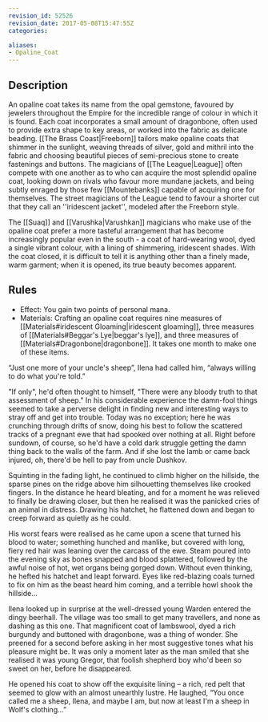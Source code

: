 ```yaml
---
revision_id: 52526
revision_date: 2017-05-08T15:47:55Z
categories:

aliases:
- Opaline_Coat
---
```



## Description
An opaline coat takes its name from the opal gemstone, favoured by jewelers throughout the Empire for the incredible range of colour in which it is found. Each coat incorporates a small amount of dragonbone, often used to provide extra shape to key areas, or worked into the fabric as delicate beading. [[The Brass Coast|Freeborn]] tailors make opaline coats that shimmer in the sunlight, weaving threads of silver, gold and mithril into the fabric and choosing beautiful pieces of semi-precious stone to create fastenings and buttons. The magicians of [[The League|League]] often compete with one another as to who can acquire the most splendid opaline coat, looking down on rivals who favour more mundane jackets, and being subtly enraged by those few [[Mountebanks]] capable of acquiring one for themselves. The street magicians of the League tend to favour a shorter cut that they call an ''iridescent jacket'', modeled after the Freeborn style. 

The [[Suaq]] and [[Varushka|Varushkan]] magicians who make use of the opaline coat prefer a more tasteful arrangement that has become increasingly popular even in the south - a coat of hard-wearing wool, dyed a single vibrant colour, with a lining of shimmering, iridescent shades. With the coat closed, it is difficult to tell it is anything other than a finely made, warm garment; when it is opened, its true beauty becomes apparent.

## Rules

* Effect: You gain two points of personal mana.
* Materials: Crafting an opaline coat requires nine measures of [[Materials#iridescent Gloaming|iridescent gloaming]], three measures of [[Materials#Beggar's Lye|beggar's lye]], and three measures of [[Materials#Dragonbone|dragonbone]]. It takes one month to make one of these items.


“Just one more of your uncle's sheep”, Ilena had called him, “always willing to do what you're told.”

"If only", he'd often thought to himself, "There were any bloody truth to that assessment of sheep."  In his considerable experience the damn-fool things seemed to take a perverse delight in finding new and interesting ways to stray off and get into trouble.  Today was no exception; here he was crunching through drifts of snow, doing his best to follow the scattered tracks of a pregnant ewe that had spooked over nothing at all.  Right before sundown, of course, so he'd have a cold dark struggle getting the damn thing back to the walls of the farm.  And if she lost the lamb or came back injured, oh, there'd be hell to pay from uncle Dushkov.

Squinting in the fading light, he continued to climb higher on the hillside, the sparse pines on the ridge above him silhouetting themselves like crooked fingers.  In the distance he heard bleating, and for a moment he was relieved to finally be drawing closer, but then he realised it was the panicked cries of an animal in distress.  Drawing his hatchet, he flattened down and began to creep forward as quietly as he could.

His worst fears were realised as he came upon a scene that turned his blood to water; something hunched and manlike, but covered with long, fiery red hair was leaning over the carcass of the ewe.  Steam poured into the evening sky as bones snapped and blood splattered, followed by the awful noise of hot, wet organs being gorged down.  Without even thinking, he hefted his hatchet and leapt forward.  Eyes like red-blazing coals turned to fix on him as the beast heard him coming, and a terrible howl shook the hillside...

Ilena looked up in surprise at the well-dressed young Warden entered the dingy beerhall.  The village was too small to get many travellers, and none as dashing as this one.  That magnificent coat of lambswool, dyed a rich burgundy and buttoned with dragonbone, was a thing of wonder.  She preened for a second before asking in her most suggestive tones what his pleasure might be.  It was only a moment later as the man smiled that she realised it was young Gregor, that foolish shepherd boy who'd been so sweet on her, before he disappeared.

He opened his coat to show off the exquisite lining – a rich, red pelt that seemed to glow with an almost unearthly lustre.  He laughed, “You once called me a sheep, Ilena, and maybe I am, but now at least I'm a sheep in Wolf's clothing...”
